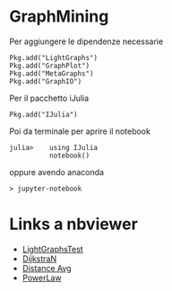 # GraphMining

Per aggiungere le dipendenze necessarie
```
Pkg.add("LightGraphs")
Pkg.add("GraphPlot")
Pkg.add("MetaGraphs")
Pkg.add("GraphIO")
```

Per il pacchetto iJulia

```
Pkg.add("IJulia")
```

Poi da terminale per aprire il notebook

```
julia>    using IJulia
          notebook()
```

oppure avendo anaconda
```
> jupyter-notebook
```
# Links a nbviewer
- [LightGraphsTest](http://nbviewer.jupyter.org/github/mameli/GraphMining/blob/master/Notebooks/LightGraphsTest.ipynb)
- [DijkstraN](http://nbviewer.jupyter.org/github/mameli/GraphMining/blob/master/Notebooks/DijkstraN.ipynb)
- [Distance Avg](http://nbviewer.jupyter.org/github/mameli/GraphMining/blob/master/Notebooks/DistanceNb.ipynb)
- [PowerLaw](http://nbviewer.jupyter.org/github/mameli/GraphMining/blob/master/Notebooks/powerLaw.ipynb)
